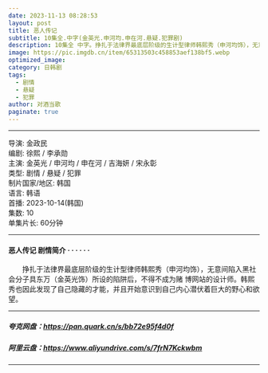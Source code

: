 ```yaml
---
date: 2023-11-13 08:28:53
layout: post
title: 恶人传记
subtitle: 10集全.中字(金英光.申河均.申在河.悬疑.犯罪剧)
description: 10集全 中字。挣扎于法律界最底层阶级的生计型律师韩熙秀（申河均饰），无意间陷入黑社会分子具东万（金英光饰）所设的陷阱后，不得不成为赌 博网站的设计师。韩熙秀也因此发现了自己隐藏的才能，并且开始意识到自己内心潜伏着巨大的野心和欲望...
image: https://pic.imgdb.cn/item/65313503c458853aef138bf5.webp
optimized_image: 
category: 日韩剧
tags:
  - 剧情
  - 悬疑
  - 犯罪
author: 对酒当歌
paginate: true
---
```

---

导演: 金政民  
编剧: 徐熙 / 李承勋  
主演: 金英光 / 申河均 / 申在河 / 吉海妍 / 宋永彰  
类型: 剧情 / 悬疑 / 犯罪  
制片国家/地区: 韩国  
语言: 韩语  
首播: 2023-10-14(韩国)  
集数: 10  
单集片长: 60分钟  

---

#### 恶人传记 剧情简介 · · · · · ·

　　挣扎于法律界最底层阶级的生计型律师韩熙秀（申河均饰），无意间陷入黑社会分子具东万（金英光饰）所设的陷阱后，不得不成为赌 博网站的设计师。韩熙秀也因此发现了自己隐藏的才能，并且开始意识到自己内心潜伏着巨大的野心和欲望。

---

##### 夸克网盘：<https://pan.quark.cn/s/bb72e95f4d0f>

##### 阿里云盘：<https://www.aliyundrive.com/s/7frN7Kckwbm>

---
